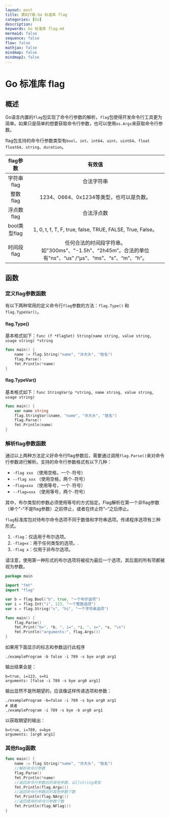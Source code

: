 ```yaml
---
layout: post
title: 第027章-Go 标准库 flag
categories: [Go]
description: 
keywords: Go 标准库 flag.md
mermaid: false
sequence: false
flow: false
mathjax: false
mindmap: false
mindmap2: false
---
```

# Go 标准库 flag

## 概述

Go语言内置的`flag`包实现了命令行参数的解析，`flag`包使得开发命令行工具更为简单。如果只是简单的想要获取命令行参数，也可以使用`os.Args`来获取命令行参数。

flag包支持的命令行参数类型有`bool`、`int`、`int64`、`uint`、`uint64`、`float` `float64`、`string`、`duration`。

|   flag参数   |                            有效值                            |
| :----------: | :----------------------------------------------------------: |
|  字符串flag  |                          合法字符串                          |
|   整数flag   |           1234、0664、0x1234等类型，也可以是负数。           |
|  浮点数flag  |                          合法浮点数                          |
| bool类型flag |  1, 0, t, f, T, F, true, false, TRUE, FALSE, True, False。   |
|  时间段flag  | 任何合法的时间段字符串。如"300ms"、"-1.5h"、“2h45m”。合法的单位有"ns"、“us” /“µs”、“ms”、“s”、“m”、“h”。 |



## 函数

### 定义flag参数函数

有以下两种常用的定义命令行`flag`参数的方法：`flag.Type()` 和 `flag.TypeVar()`。



#### flag.Type()

基本格式如下：`func (f *FlagSet) String(name string, value string, usage string) *string`

```go
func main() {
  	name := flag.String("name", "许大头", "姓名")
	flag.Parse()
	fmt.Println(*name)
}
```



#### flag.TypeVar()

基本格式如下：`func StringVar(p *string, name string, value string, usage string)`

```go
func main() {
	var name string
	flag.StringVar(&name, "name", "许大头", "姓名")
	flag.Parse()
	fmt.Println(name)
}
```



### 解析flag参数函数

通过以上两种方法定义好命令行flag参数后，需要通过调用`flag.Parse()`来对命令行参数进行解析。支持的命令行参数格式有以下几种：

- `-flag xxx` （使用空格，一个`-`符号）
- `--flag xxx` （使用空格，两个`-`符号）
- `-flag=xxx` （使用等号，一个`-`符号）
- `--flag=xxx` （使用等号，两个`-`符号）

其中，布尔类型的参数必须使用等号的方式指定。Flag解析在第一个非flag参数（单个"-“不是flag参数）之前停止，或者在终止符”–“之后停止。



`flag`标准库包对待布尔命令选项不同于数值和字符串选项。传递程序选项有三种形式。

1. `-flag`：仅适用于布尔选项。
2. `-flag=x`：用于任何类型的选项。.
3. `-flag x`：仅用于非布尔选项。

请注意，使用第一种形式的布尔选项将被视为最后一个选项，其后面的所有项都被视为参数。

```go
package main

import "fmt"
import "flag"

var b = flag.Bool("b", true, "一个布尔选项")
var i = flag.Int("i", 123, "一个整数选项")
var s = flag.String("s", "hi", "一个字符串选项")

func main() {
	flag.Parse()
	fmt.Print("b=", *b, ", i=", *i, ", s=", *s, "\n")
	fmt.Println("arguments:", flag.Args())
}
```



如果用下面显示的标志和参数运行此程序

```
./exampleProgram -b false -i 789 -s bye arg0 arg1
```

输出结果会是：

```
b=true, i=123, s=hi
arguments: [false -i 789 -s bye arg0 arg1]
```



输出显然不是所期望的，应该像这样传递选项和参数：

```shell
./exampleProgram -b=false -i 789 -s bye arg0 arg1
# 或者
./exampleProgram -i 789 -s bye -b arg0 arg1
```

以获取期望的输出：

```
b=true, i=789, s=bye
arguments: [arg0 arg1]
```



### 其他flag函数

```go
func main() {
	name := flag.String("name", "许大头", "姓名")
	//解析命令行参数
	flag.Parse()
	fmt.Println(*name)
	//返回命令行参数后的其他参数，以[]string类型
	fmt.Println(flag.Args())
	//返回命令行参数后的其他参数个数
	fmt.Println(flag.NArg())
	//返回使用的命令行参数个数
	fmt.Println(flag.NFlag())
}
```



### 
